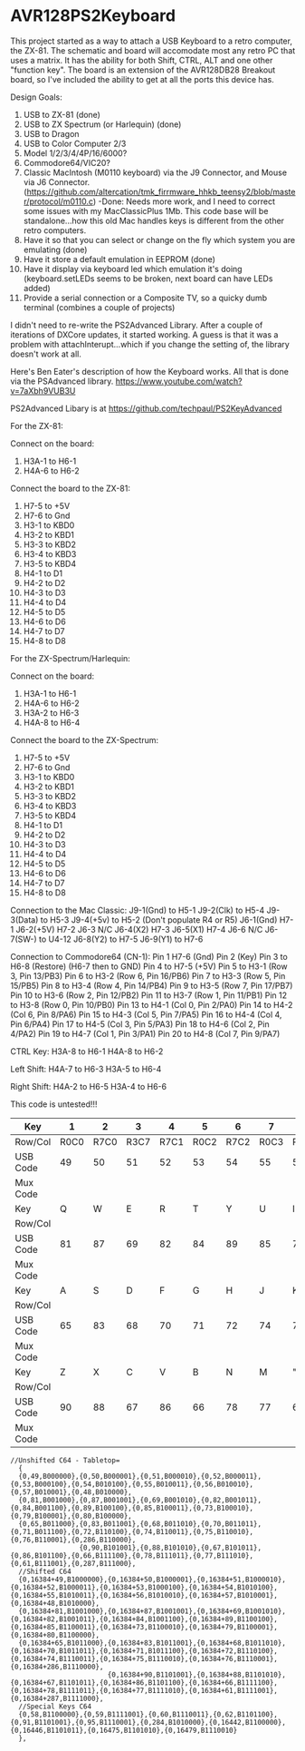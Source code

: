 # AVR128PS2Keyboard
This project started as a way to attach a USB Keyboard to a retro computer, the ZX-81. The schematic and board will
accomodate most any retro PC that uses a matrix. It has the ability for both Shift, CTRL, ALT and one other "function key". The board is an extension of the AVR128DB28 Breakout board, so I've included the ability to get at all the ports this device has.

Design Goals:
1. USB to ZX-81 (done)
1. USB to ZX Spectrum (or Harlequin) (done)
1. USB to Dragon
1. USB to Color Computer 2/3
1. Model 1/2/3/4/4P/16/6000? 
1. Commodore64/VIC20?
1. Classic MacIntosh (M0110 keyboard) via the J9 Connector, and Mouse via J6 Connector. (https://github.com/altercation/tmk_firrmware_hhkb_teensy2/blob/master/protocol/m0110.c) -Done: Needs more work, and I need to correct some issues with my MacClassicPlus 1Mb. This code base will be standalone...how this old Mac handles keys is different from the other retro computers.
1. Have it so that you can select or change on the fly which system you are emulating (done)
1. Have it store a default emulation in EEPROM (done)
1. Have it display via keyboard led which emulation it's doing (keyboard.setLEDs seems to be broken, next board can have LEDs added)
1. Provide a serial connection or a Composite TV, so a quicky dumb terminal (combines a couple of projects)

I didn't need to re-write the PS2Advanced Library. After a couple of iterations of DXCore updates, 
it started working. A guess is that it was a problem with attachInterupt...which if you change the setting of, 
the library doesn't work at all.

Here's Ben Eater's description of how the Keyboard works. All that is done via the PSAdvanced library.
https://www.youtube.com/watch?v=7aXbh9VUB3U

PS2Advanced Libary is at https://github.com/techpaul/PS2KeyAdvanced

For the ZX-81:

Connect on the board:
1. H3A-1 to H6-1
1. H4A-6 to H6-2

Connect the board to the ZX-81:
1. H7-5 to +5V
1. H7-6 to Gnd
1. H3-1 to KBD0
1. H3-2 to KBD1
1. H3-3 to KBD2
1. H3-4 to KBD3
1. H3-5 to KBD4
1. H4-1 to D1
1. H4-2 to D2
1. H4-3 to D3
1. H4-4 to D4
1. H4-5 to D5
1. H4-6 to D6
1. H4-7 to D7
1. H4-8 to D8

For the ZX-Spectrum/Harlequin:

Connect on the board:
1. H3A-1 to H6-1
1. H4A-6 to H6-2
1. H3A-2 to H6-3
1. H4A-8 to H6-4

Connect the board to the ZX-Spectrum:
1. H7-5 to +5V
1. H7-6 to Gnd
1. H3-1 to KBD0
1. H3-2 to KBD1
1. H3-3 to KBD2
1. H3-4 to KBD3
1. H3-5 to KBD4
1. H4-1 to D1
1. H4-2 to D2
1. H4-3 to D3
1. H4-4 to D4
1. H4-5 to D5
1. H4-6 to D6
1. H4-7 to D7
1. H4-8 to D8

Connection to the Mac Classic:
J9-1(Gnd) to H5-1 
J9-2(Clk) to H5-4
J9-3(Data) to H5-3
J9-4(+5v) to H5-2 (Don't populate R4 or R5)
J6-1(Gnd) H7-1
J6-2(+5V) H7-2
J6-3 N/C
J6-4(X2) H7-3
J6-5(X1) H7-4
J6-6 N/C
J6-7(SW-) to U4-12
J6-8(Y2) to H7-5
J6-9(Y1) to H7-6

Connection to Commodore64 (CN-1):
Pin 1 H7-6 (Gnd)
Pin 2   (Key)
Pin 3 to H6-8 (Restore) (H6-7 then to GND)
Pin 4 to H7-5 (+5V)
Pin 5 to H3-1 (Row 3, Pin 13/PB3)
Pin 6 to H3-2 (Row 6, Pin 16/PB6)
Pin 7 to H3-3 (Row 5, Pin 15/PB5)
Pin 8 to H3-4 (Row 4, Pin 14/PB4)
Pin 9 to H3-5 (Row 7, Pin 17/PB7)
Pin 10 to H3-6 (Row 2, Pin 12/PB2)
Pin 11 to H3-7 (Row 1, Pin 11/PB1)
Pin 12 to H3-8 (Row 0, Pin 10/PB0)
Pin 13 to H4-1 (Col 0, Pin 2/PA0)
Pin 14 to H4-2 (Col 6, Pin 8/PA6)
Pin 15 to H4-3 (Col 5, Pin 7/PA5)
Pin 16 to H4-4 (Col 4, Pin 6/PA4)
Pin 17 to H4-5 (Col 3, Pin 5/PA3)
Pin 18 to H4-6 (Col 2, Pin 4/PA2)
Pin 19 to H4-7 (Col 1, Pin 3/PA1)
Pin 20 to H4-8 (Col 7, Pin 9/PA7)

CTRL Key: 
H3A-8 to H6-1
H4A-8 to H6-2

Left Shift:
H4A-7 to H6-3
H3A-5 to H6-4

Right Shift:
H4A-2 to H6-5
H3A-4 to H6-6

This code is untested!!!

| Key | 1 | 2 | 3 | 4 | 5 | 6 | 7 | 8 | 9 | 0 |
| - | - | - | - | - | - | - | - | - | - | - |
| Row/Col | R0C0 | R7C0 | R3C7 | R7C1 | R0C2 | R7C2 | R0C3 | R7C3 | R0C4 | R7C4 |
| USB Code| 49 | 50 | 51 | 52 | 53 | 54 | 55 | 56 | 57 | 48 | 
| Mux Code|    |    |    |    |    |    |    |    |   |   |
| Key | Q | W | E | R | T | Y | U | I | O | P |
| Row/Col |  |  |  |  |  |  |  |  |  |  |
| USB Code| 81 | 87 | 69 | 82 | 84 | 89 | 85 | 73 | 79 | 80 | 
| Mux Code|    |    |    |    |    |    |    |    |   |   |
| Key | A | S | D | F | G | H | J | K | L | <ENTER> |
| Row/Col |  |  |  |  |  |  |  |  |  |  |
| USB Code| 65 | 83 | 68 | 70 | 71 | 72 | 74 | 75 | 76 | 286 | 
| Mux Code|    |    |    |    |    |    |    |    |   |   |
| Key | Z | X | C | V | B | N | M | "." | <SPACE> | |
| Row/Col |  |  |  |  |  |  |  |  |  |  |
| USB Code| 90 | 88 | 67 | 86 | 66 | 78 | 77 | 61 | 287 | | 
| Mux Code|    |    |    |    |    |    |    |    |   |   |

```
//Unshifted C64 - Tabletop=
  {  
  {0,49,B000000},{0,50,B000001},{0,51,B000010},{0,52,B000011},{0,53,B000100},{0,54,B010100},{0,55,B010011},{0,56,B010010},{0,57,B010001},{0,48,B010000},
  {0,81,B001000},{0,87,B001001},{0,69,B001010},{0,82,B001011},{0,84,B001100},{0,89,B100100},{0,85,B100011},{0,73,B100010},{0,79,B100001},{0,80,B100000},
  {0,65,B011000},{0,83,B011001},{0,68,B011010},{0,70,B011011},{0,71,B011100},{0,72,B110100},{0,74,B110011},{0,75,B110010},{0,76,B110001},{0,286,B110000},
                 {0,90,B101001},{0,88,B101010},{0,67,B101011},{0,86,B101100},{0,66,B111100},{0,78,B111011},{0,77,B111010},{0,61,B111001},{0,287,B111000},
  //Shifted C64
  {0,16384+49,B1000000},{0,16384+50,B1000001},{0,16384+51,B1000010},{0,16384+52,B1000011},{0,16384+53,B1000100},{0,16384+54,B1010100},{0,16384+55,B1010011},{0,16384+56,B1010010},{0,16384+57,B1010001},{0,16384+48,B1010000},
  {0,16384+81,B1001000},{0,16384+87,B1001001},{0,16384+69,B1001010},{0,16384+82,B1001011},{0,16384+84,B1001100},{0,16384+89,B1100100},{0,16384+85,B1100011},{0,16384+73,B1100010},{0,16384+79,B1100001},{0,16384+80,B1100000},
  {0,16384+65,B1011000},{0,16384+83,B1011001},{0,16384+68,B1011010},{0,16384+70,B1011011},{0,16384+71,B1011100},{0,16384+72,B1110100},{0,16384+74,B1110011},{0,16384+75,B1110010},{0,16384+76,B1110001},{0,16384+286,B1110000},
                        {0,16384+90,B1101001},{0,16384+88,B1101010},{0,16384+67,B1101011},{0,16384+86,B1101100},{0,16384+66,B1111100},{0,16384+78,B1111011},{0,16384+77,B1111010},{0,16384+61,B1111001},{0,16384+287,B1111000},
  //Special Keys C64
  {0,58,B1100000},{0,59,B1111001},{0,60,B1110011},{0,62,B1101100},{0,91,B1101001},{0,95,B1110001},{0,284,B1010000},{0,16442,B1100000},{0,16446,B1101011},{0,16475,B1101010},{0,16479,B1110010}
  }, 
```

